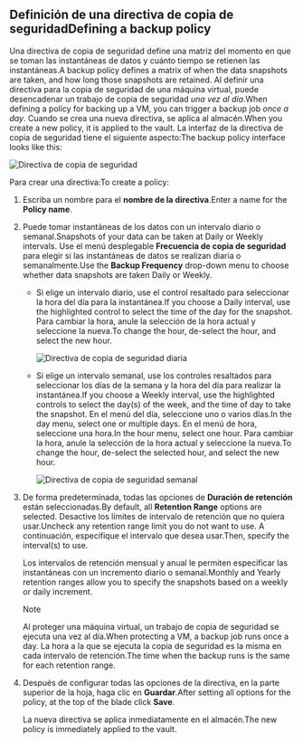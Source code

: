 ## <a name="defining-a-backup-policy"></a><span data-ttu-id="d1b66-101">Definición de una directiva de copia de seguridad</span><span class="sxs-lookup"><span data-stu-id="d1b66-101">Defining a backup policy</span></span>
<span data-ttu-id="d1b66-102">Una directiva de copia de seguridad define una matriz del momento en que se toman las instantáneas de datos y cuánto tiempo se retienen las instantáneas.</span><span class="sxs-lookup"><span data-stu-id="d1b66-102">A backup policy defines a matrix of when the data snapshots are taken, and how long those snapshots are retained.</span></span> <span data-ttu-id="d1b66-103">Al definir una directiva para la copia de seguridad de una máquina virtual, puede desencadenar un trabajo de copia de seguridad *una vez al día*.</span><span class="sxs-lookup"><span data-stu-id="d1b66-103">When defining a policy for backing up a VM, you can trigger a backup job *once a day*.</span></span> <span data-ttu-id="d1b66-104">Cuando se crea una nueva directiva, se aplica al almacén.</span><span class="sxs-lookup"><span data-stu-id="d1b66-104">When you create a new policy, it is applied to the vault.</span></span> <span data-ttu-id="d1b66-105">La interfaz de la directiva de copia de seguridad tiene el siguiente aspecto:</span><span class="sxs-lookup"><span data-stu-id="d1b66-105">The backup policy interface looks like this:</span></span>

![Directiva de copia de seguridad](./media/backup-create-policy-for-vms/backup-policy.png)

<span data-ttu-id="d1b66-107">Para crear una directiva:</span><span class="sxs-lookup"><span data-stu-id="d1b66-107">To create a policy:</span></span>

1. <span data-ttu-id="d1b66-108">Escriba un nombre para el **nombre de la directiva**.</span><span class="sxs-lookup"><span data-stu-id="d1b66-108">Enter a name for the **Policy name**.</span></span>
2. <span data-ttu-id="d1b66-109">Puede tomar instantáneas de los datos con un intervalo diario o semanal.</span><span class="sxs-lookup"><span data-stu-id="d1b66-109">Snapshots of your data can be taken at Daily or Weekly intervals.</span></span> <span data-ttu-id="d1b66-110">Use el menú desplegable **Frecuencia de copia de seguridad** para elegir si las instantáneas de datos se realizan diaria o semanalmente.</span><span class="sxs-lookup"><span data-stu-id="d1b66-110">Use the **Backup Frequency** drop-down menu to choose whether data snapshots are taken Daily or Weekly.</span></span>
   
   * <span data-ttu-id="d1b66-111">Si elige un intervalo diario, use el control resaltado para seleccionar la hora del día para la instantánea.</span><span class="sxs-lookup"><span data-stu-id="d1b66-111">If you choose a Daily interval, use the highlighted control to select the time of the day for the snapshot.</span></span> <span data-ttu-id="d1b66-112">Para cambiar la hora, anule la selección de la hora actual y seleccione la nueva.</span><span class="sxs-lookup"><span data-stu-id="d1b66-112">To change the hour, de-select the hour, and select the new hour.</span></span>
     
     ![Directiva de copia de seguridad diaria](./media/backup-create-policy-for-vms/backup-policy-daily.png) <br/>
   * <span data-ttu-id="d1b66-114">Si elige un intervalo semanal, use los controles resaltados para seleccionar los días de la semana y la hora del día para realizar la instantánea.</span><span class="sxs-lookup"><span data-stu-id="d1b66-114">If you choose a Weekly interval, use the highlighted controls to select the day(s) of the week, and the time of day to take the snapshot.</span></span> <span data-ttu-id="d1b66-115">En el menú del día, seleccione uno o varios días.</span><span class="sxs-lookup"><span data-stu-id="d1b66-115">In the day menu, select one or multiple days.</span></span> <span data-ttu-id="d1b66-116">En el menú de hora, seleccione una hora.</span><span class="sxs-lookup"><span data-stu-id="d1b66-116">In the hour menu, select one hour.</span></span> <span data-ttu-id="d1b66-117">Para cambiar la hora, anule la selección de la hora actual y seleccione la nueva.</span><span class="sxs-lookup"><span data-stu-id="d1b66-117">To change the hour, de-select the selected hour, and select the new hour.</span></span>
     
     ![Directiva de copia de seguridad semanal](./media/backup-create-policy-for-vms/backup-policy-weekly.png)
3. <span data-ttu-id="d1b66-119">De forma predeterminada, todas las opciones de **Duración de retención** están seleccionadas.</span><span class="sxs-lookup"><span data-stu-id="d1b66-119">By default, all **Retention Range** options are selected.</span></span> <span data-ttu-id="d1b66-120">Desactive los límites de intervalo de retención que no quiera usar.</span><span class="sxs-lookup"><span data-stu-id="d1b66-120">Uncheck any retention range limit you do not want to use.</span></span> <span data-ttu-id="d1b66-121">A continuación, especifique el intervalo que desea usar.</span><span class="sxs-lookup"><span data-stu-id="d1b66-121">Then, specify the interval(s) to use.</span></span>
   
    <span data-ttu-id="d1b66-122">Los intervalos de retención mensual y anual le permiten especificar las instantáneas con un incremento diario o semanal.</span><span class="sxs-lookup"><span data-stu-id="d1b66-122">Monthly and Yearly retention ranges allow you to specify the snapshots based on a weekly or daily increment.</span></span>
   
   > [!NOTE]
   > <span data-ttu-id="d1b66-123">Al proteger una máquina virtual, un trabajo de copia de seguridad se ejecuta una vez al día.</span><span class="sxs-lookup"><span data-stu-id="d1b66-123">When protecting a VM, a backup job runs once a day.</span></span> <span data-ttu-id="d1b66-124">La hora a la que se ejecuta la copia de seguridad es la misma en cada intervalo de retención.</span><span class="sxs-lookup"><span data-stu-id="d1b66-124">The time when the backup runs is the same for each retention range.</span></span>
   > 
   > 
4. <span data-ttu-id="d1b66-125">Después de configurar todas las opciones de la directiva, en la parte superior de la hoja, haga clic en **Guardar**.</span><span class="sxs-lookup"><span data-stu-id="d1b66-125">After setting all options for the policy, at the top of the blade click **Save**.</span></span>
   
    <span data-ttu-id="d1b66-126">La nueva directiva se aplica inmediatamente en el almacén.</span><span class="sxs-lookup"><span data-stu-id="d1b66-126">The new policy is immediately applied to the vault.</span></span>

